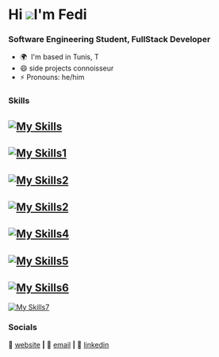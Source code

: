 Hi ![](https://user-images.githubusercontent.com/18350557/176309783-0785949b-9127-417c-8b55-ab5a4333674e.gif)I'm Fedi
=====================================================================================================================================

### Software Engineering Student, FullStack Developer

* 🌍  I'm based in Tunis, T
* 😄  side projects connoisseur
* ⚡  Pronouns: he/him

### Skills

[![My Skills](https://skillicons.dev/icons?i=html,css,figma,tailwind,pug,react,vite&perline=7)](https://skillicons.dev)
--
[![My Skills1](https://skillicons.dev/icons?i=php,js,ts,java,py,c,cpp,cs&perline=8)](https://skillicons.dev)
--
[![My Skills2](https://skillicons.dev/icons?i=nodejs,npm&perline=2)](https://skillicons.dev)
--
[![My Skills2](https://skillicons.dev/icons?i=express,dotnet,symfony,nestjs,supabase,graphql,rabbitmq&perline=7)](https://skillicons.dev)
--
[![My Skills4](https://skillicons.dev/icons?i=postgres,mongodb,mysql,prisma&perline=4)](https://skillicons.dev)
--
[![My Skills5](https://skillicons.dev/icons?i=heroku,jest,postman,git,docker&perline=5)](https://skillicons.dev)
--
[![My Skills6](https://skillicons.dev/icons?i=sklearn,tensorflow,pytorch&perline=3)](https://skillicons.dev)
--
[![My Skills7](https://skillicons.dev/icons?i=vim,neovim,nginx,linux,arch&perline=5)](https://skillicons.dev)


### Socials

🏡 [website][website] **|** 
📰 [email][email] **|** 
👔 [linkedin][linkedin]


[banner]: https://raw.githubusercontent.com/Med-Fedi-Adel/Med-Fedi-Adel/main/Banner.png
[website]: https://fedis-trendy-site.webflow.io
[email]: fediadel987@gmail.com
[linkedin]: https://www.linkedin.com/in/mohamed-fedi-adel-866a5521b

